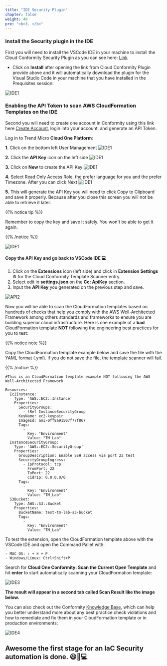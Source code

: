 ```yaml
---
title: "IDE Security Plugin"
chapter: false
weight: 40
pre: "<b>3. </b>"
---
```


### Install the Security plugin in the IDE 

First you will need to install the VSCode IDE in your machine to install the Cloud Conformity Security Plugin as you can see here: [Link](https://marketplace.visualstudio.com/items?itemName=raphaelbottino.cc-template-scanner)

- Click on **Install** after opening the link from Cloud Conformity Plugin provide above and it will automatically download the plugin for the Visual Studio Code in your machine that you have installed in the Prequisites session:

![IDE1](/images/IDE1.png)


### Enabling the API Token to scan AWS CloudFormation Templates on the IDE

Second you will need to create one account in Conformity using this link here [Create Account](https://www.trendmicro.com/en_us/business/campaigns/cloud-one-trial.html?utm_campaign=RGEV2022_Cloud-One_SMKT&utm_medium=Webinar&utm_source=Immersion-Day_Conformity_PR&utm_content=Cloud-One-Trial), login into your account, and generate an API Token.

Log in to Trend Micro <b>Cloud One Platform</b>:

**1.** Click on the bottom left User Management 
![IDE1](/images/c1c_api_1.png)

**2.** Click the <b>API Key</b> icon on the left side
![IDE1](/images/c1c_api_2.png)

**3.** Click on <b>New</b> to create the API Key
![IDE1](/images/c1c_api_3.png)

**4.** Select Read Only Access Role, the prefer language for you and the prefer Timezone. After you can click Next
![IDE1](/images/c1c_api_4.png)

**5.** This will generate the API Key you will need to click Copy to Clipboard and save it properly. Because after you close this screen you will not be able to retrieve it later.

{{% notice tip %}}
<p style='text-align: left;'>
Remember to copy the key and save it safely. You won't be able to get it again.
</p>
{{% /notice %}}

![IDE1](/images/c1c_api_5.png)

#### Copy the API Key and go back to VSCode IDE 💻

1. Click on the <b>Extensions</b> icon (left side) and click in <b>Extension Settings</b> ⚙️ for the Cloud Conformity Template Scanner entry.
2. Select edit in <b>settings.json</b> on the <b>Cc: ApiKey</b> section.
3. Input the <b>API Key</b> you generated on the previous step and save.

![API2](/images/API2.png)

Now you will be able to scan the CloudFormation templates based on hundreds of checks that help you comply with the AWS Well-Architected Framework among others standards and frameworks to ensure you are building superior cloud infrastructure.
Here is one example of a <b>bad</b> CloudFormation template <b>NOT</b> following the engineering best practices for you to test:

{{% notice note %}}
<p style='text-align: left;'>
Copy the CloudFormation template example below and save the file with the YAML format (.yml).
If you do not save the file, the template scanner will fail.
</p>
{{% /notice %}}


```
#This is an CloudFormation template example NOT following the AWS Well-Architected Framework  

Resources:
  Ec2Instance:
    Type: 'AWS::EC2::Instance'
    Properties:
      SecurityGroups:
        - !Ref InstanceSecurityGroup
      KeyName: ec2-keypair
      ImageId: ami-0ff8a91507f77f867
      Tags:
        - 
          Key: "Environment"
          Value: "TM_Lab"
  InstanceSecurityGroup:
    Type: 'AWS::EC2::SecurityGroup'
    Properties:
      GroupDescription: Enable SSH access via port 22 test 
      SecurityGroupIngress:
        - IpProtocol: tcp
          FromPort: 22
          ToPort: 22
          CidrIp: 0.0.0.0/0
      Tags:
        - 
          Key: "Environment"
          Value: "TM_Lab"
  S3Bucket:
    Type: AWS::S3::Bucket
    Properties:
      BucketName: test-tm-lab-s3-bucket
      Tags:
        - 
          Key: "Environment"
          Value: "TM_Lab"
```

To test the extension, open the CloudFormation template above with the VSCode IDE and open the Command Pallet with:

    - MAC OS: ⇧ + ⌘ + P
    - Windows/Linux: Ctrl+Shift+P

Search for <b>Cloud One Conformity: Scan the Current Open Template</b> and hit **enter** to start automatically scanning your CloudFormation template:

![IDE3](/images/IDE3.png)

**The result will appear in a second tab called Scan Result like the image below.**

You can also check out the Conformity [Knowledge Base](https://www.cloudconformity.com/knowledge-base/aws/), which can help you better understand more about any best practice check violations and how to remediate and fix them in your CloudFormation template or in production environments:

![IDE4](/images/IDE4.png)

Awesome the first stage for an IaC Security automation is done. 😃🤖💻
------